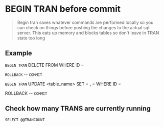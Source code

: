 # BEGIN TRAN before commit

  > Begin tran saves whatever commands are performed locally so you can check on things before pushing the changes to the actual sql server.
  > This eats up memory and blocks tables so don't leave in TRAN state too long
  
  ## Example
  
  `BEGIN TRAN`
  DELETE FROM <table>
  WHERE ID = <id>
  
  `ROLLBACK`
  --    `COMMIT`
  
  `BEGIN TRAN`
  UPDATE <table_name>
  SET <column1> = <value>, <column2> = <value>
  WHERE ID = <id>
  
  ROLLBACK
  --     `COMMIT`
  
  ## Check how many TRANS are currently running
  
  `SELECT @@TRANCOUNT`